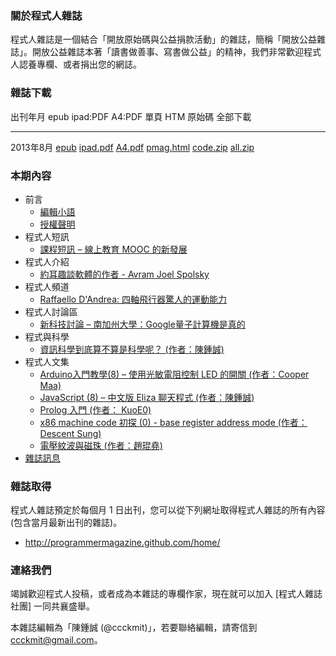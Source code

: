 ### 關於程式人雜誌
程式人雜誌是一個結合「開放原始碼與公益捐款活動」的雜誌，簡稱「開放公益雜誌」。開放公益雜誌本著「讀書做善事、寫書做公益」的精神，我們非常歡迎程式人認養專欄、或者捐出您的網誌。

### 雜誌下載

出刊年月       epub           ipad:PDF      A4:PDF     單頁 HTM     原始碼      全部下載
------------   ----------     -----------   --------   -----------  ----------  -------------
2013年8月      [epub]         [ipad.pdf]    [A4.pdf]   [pmag.html]  [code.zip]  [all.zip]

### 本期內容
* 前言
    * [編輯小語](editor.html)
    * [授權聲明](license.html)
* 程式人短訊
    * [課程短訊 – 線上教育 MOOC 的新發展](message1.html)
* 程式人介紹
    * [約耳趣談軟體的作者 - Avram Joel Spolsky](people1.html)
* 程式人頻道
    * [Raffaello D'Andrea: 四軸飛行器驚人的運動能力](video1.html)
* 程式人討論區
    * [新科技討論 – 南加州大學：Google量子計算機是真的](discuss1.html)
* 程式與科學
    * [資訊科學到底算不算是科學呢？ (作者：陳鍾誠)](science1.html)
* 程式人文集
    * [Arduino入門教學(8) – 使用光敏電阻控制 LED 的開關 (作者：Cooper Maa)](article1.html)
    * [JavaScript (8) – 中文版 Eliza 聊天程式 (作者：陳鍾誠)](article2.html)
    * [Prolog 入門 (作者： KuoE0)](article3.html)
    * [x86 machine code 初探 (0) - base register address mode (作者：Descent Sung)](article4.html)
    * [電壓紋波與磁珠 (作者：趙琨堯)](article5.html)
* [雜誌訊息](info.html)
    
### 雜誌取得

程式人雜誌預定於每個月 1 日出刊，您可以從下列網址取得程式人雜誌的所有內容 (包含當月最新出刊的雜誌)。

* <http://programmermagazine.github.com/home/>

### 連絡我們

竭誠歡迎程式人投稿，或者成為本雜誌的專欄作家，現在就可以加入 [程式人雜誌社團] 一同共襄盛舉。

本雜誌編輯為「陳鍾誠 (@ccckmit)」，若要聯絡編輯，請寄信到 <ccckmit@gmail.com>。

[epub]: ../book/A4.epub
[ipad.pdf]: ../book/ipad.pdf
[A4.pdf]: ../book/A4.pdf
[code.zip]: ../code.zip
[pmag.html]: ../book/pmag.html
[all.zip]: https://github.com/programmermagazine/201308/archive/gh-pages.zip

